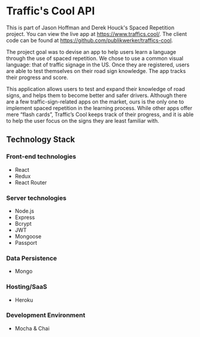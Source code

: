 # Traffic's Cool API

This is part of Jason Hoffman and Derek Houck's Spaced Repetition project. 
You can view the live app at https://www.traffics.cool/. 
The client code can be found at https://github.com/publikwerker/traffics-cool.

The project goal was to devise an app to help users learn a language through the use of spaced repetition.
We chose to use a common visual language: that of traffic signage in the US.
Once they are registered, users are able to test themselves on their road sign knowledge. The app tracks their progress and score.

This application allows users to test and expand their knowledge of road signs, and helps them to become better and safer drivers.
	Although there are a few traffic-sign-related apps on the market, ours is the only one to implement spaced repetition in the learning process. While other apps offer mere “flash cards”, Traffic’s Cool keeps track of their progress, and it is able to help the user focus on the signs they are least familiar with.

## Technology Stack

### Front-end technologies

- React
- Redux
- React Router

### Server technologies

- Node.js
- Express
- Bcrypt
- JWT
- Mongoose
- Passport

### Data Persistence

- Mongo

### Hosting/SaaS

- Heroku

### Development Environment

- Mocha & Chai
